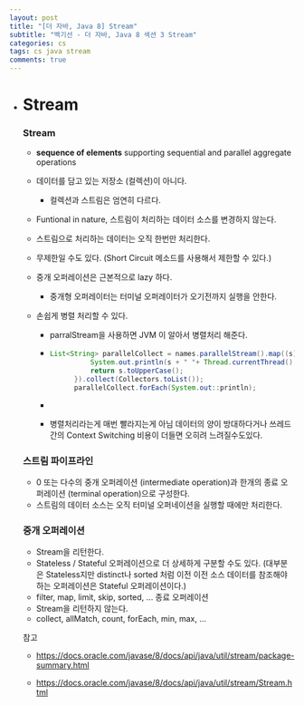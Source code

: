 ```yaml
---
layout: post
title: "[더 자바, Java 8] Stream"
subtitle: "백기선 - 더 자바, Java 8 섹션 3 Stream"
categories: cs
tags: cs java stream 
comments: true
---
```


* # Stream 

  ### Stream 

  *  **sequence of elements** supporting sequential and parallel aggregate operations 

  * 데이터를 담고 있는 저장소 (컬렉션)이 아니다. 

    * 컬렉션과 스트림은 엄연히 다르다. 

  * Funtional in nature, 스트림이 처리하는 데이터 소스를 변경하지 않는다. 

  * 스트림으로 처리하는 데이터는 오직 한번만 처리한다. 

  * 무제한일 수도 있다. (Short Circuit 메소드를 사용해서 제한할 수 있다.) 

  * 중개 오퍼레이션은 근본적으로 lazy 하다. 

    * 중개형 오퍼레이터는 터미널 오퍼레이터가 오기전까지 실행을 안한다. 

  * 손쉽게 병렬 처리할 수 있다. 

    * parralStream을 사용하면 JVM 이 알아서 병렬처리 해준다. 

    * ~~~java
      List<String> parallelCollect = names.parallelStream().map((s)->{
      			System.out.println(s + " "+ Thread.currentThread().getName());
      			return s.toUpperCase();
      		}).collect(Collectors.toList());
      		parallelCollect.forEach(System.out::println);
      ~~~

    * 

    * 병렬처리라는게 매번 빨라지는게 아님 데이터의 양이 방대하다거나 쓰레드간의 Context Switching 비용이 더들면 오히려 느려질수도있다. 

  ### 스트림 파이프라인 

  * 0 또는 다수의 중개 오퍼레이션 (intermediate operation)과 한개의 종료 오퍼레이션 (terminal operation)으로 구성한다. 
  * 스트림의 데이터 소스는 오직 터미널 오퍼네이션을 실행할 때에만 처리한다. 

  ### 중개 오퍼레이션

  *  Stream을 리턴한다. 
  * Stateless / Stateful 오퍼레이션으로 더 상세하게 구분할 수도 있다. (대부분은 Stateless지만 distinct나 sorted 처럼 이전 이전 소스 데이터를 참조해야 하는 오퍼레이션은 Stateful 오퍼레이션이다.) 
  * filter, map, limit, skip, sorted, ... 종료 오퍼레이션 
  * Stream을 리턴하지 않는다.
  *  collect, allMatch, count, forEach, min, max, ... 

  

  참고 

  * https://docs.oracle.com/javase/8/docs/api/java/util/stream/package-summary.html 

  * https://docs.oracle.com/javase/8/docs/api/java/util/stream/Stream.html

  

  